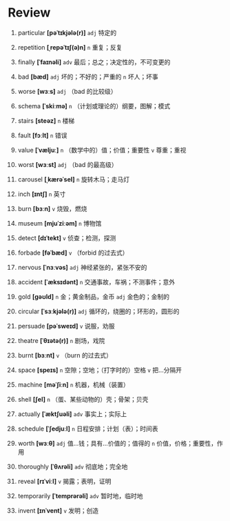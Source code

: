 # Review
1. particular **[pəˈtɪkjələ(r)]** `adj` 特定的

2. repetition **[ˌrepəˈtɪʃ(ə)n]** `n` 重复；反复

3. finally **[ˈfaɪnəli]** `adv` 最后；总之；决定性的，不可变更的

4. bad **[bæd]** `adj` 坏的；不好的；严重的 `n` 坏人；坏事

5. worse **[wɜːs]** `adj` （bad 的比较级）

6. schema **[ˈskiːmə]** `n` （计划或理论的）纲要，图解；模式

7. stairs **[steəz]** `n` 楼梯

8. fault **[fɔːlt]** `n` 错误

9. value **[ˈvæljuː]** `n` （数学中的）值；价值；重要性 `v` 尊重；重视

10. worst **[wɜːst]** `adj` （bad 的最高级）

11. carousel **[ˌkærəˈsel]** `n` 旋转木马；走马灯

12. inch **[ɪntʃ]** `n` 英寸

13. burn **[bɜːn]** `v` 烧毁，燃烧

14. museum **[mjuˈziːəm]** `n` 博物馆

15. detect **[dɪˈtekt]** `v` 侦查；检测，探测

16. forbade **[fəˈbæd]** `v` （forbid 的过去式）

17. nervous **[ˈnɜːvəs]** `adj` 神经紧张的，紧张不安的

18. accident **[ˈæksɪdənt]** `n` 交通事故，车祸；不测事件；意外

19. gold **[ɡəʊld]** `n` 金；黄金制品，金币 `adj` 金色的；金制的

20. circular **[ˈsɜːkjələ(r)]** `adj` 循环的，绕圈的；环形的，圆形的

21. persuade **[pəˈsweɪd]** `v` 说服，劝服

22. theatre **[ˈθɪətə(r)]** `n` 剧场，戏院

23. burnt **[bɜːnt]** `v` （burn 的过去式）

24. space **[speɪs]** `n` 空隙；空地；（打字时的）空格 `v` 把...分隔开

25. machine **[məˈʃiːn]** `n` 机器，机械（装置）

26. shell **[ʃel]** `n` （蛋、某些动物的）壳；骨架；贝壳

27. actually **[ˈæktʃuəli]** `adv` 事实上；实际上

28. schedule **[ˈʃedjuːl]** `n` 日程安排；计划（表）；时间表

29. worth **[wɜːθ]** `adj` 值...钱；具有...价值的；值得的 `n` 价值，价格；重要性，作用

30. thoroughly **[ˈθʌrəli]** `adv` 彻底地；完全地

31. reveal **[rɪˈviːl]** `v` 揭露；表明，证明

32. temporarily **[ˈtemprərəli]** `adv` 暂时地，临时地

33. invent **[ɪnˈvent]** `v` 发明；创造

